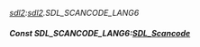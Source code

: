 _[sdl2](../../modules/sdl2/sdl2-module.md):[sdl2](../../modules/sdl2/sdl2-module.md).SDL\_SCANCODE\_LANG6_
##### Const SDL\_SCANCODE\_LANG6:[SDL_Scancode](../../modules/sdl2/sdl2-sdl_scancode.md)
